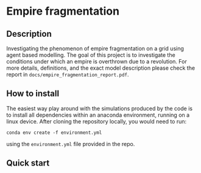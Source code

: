 # Empire fragmentation

## Description
Investigating the phenomenon of empire fragmentation on a grid using agent based modelling. The goal of this project is to investigate the conditions under which an empire is overthrown due to a revolution. For more details, definitions, and the exact model description please check the report in `docs/empire_fragmentation_report.pdf`. 

## How to install
The easiest way play around with the simulations produced by the code is to install all dependencies within an anaconda environment, running on a linux device. After cloning the repository locally, you would need to run:
```
conda env create -f environment.yml
```
using the `environment.yml` file provided in the repo.

## Quick start

